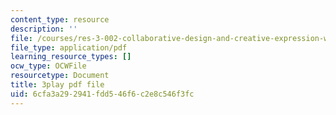 ```yaml
---
content_type: resource
description: ''
file: /courses/res-3-002-collaborative-design-and-creative-expression-with-arduino-microcontrollers-january-iap-2017/6cfa3a292941fdd546f6c2e8c546f3fc_uPoKChMBeQY.pdf
file_type: application/pdf
learning_resource_types: []
ocw_type: OCWFile
resourcetype: Document
title: 3play pdf file
uid: 6cfa3a29-2941-fdd5-46f6-c2e8c546f3fc
---
```

